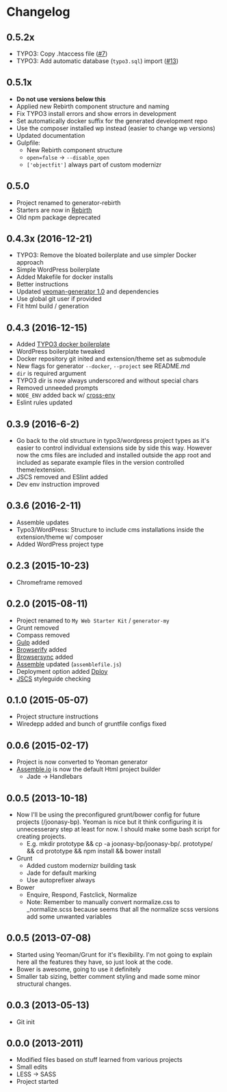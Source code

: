 # Changelog

## 0.5.2x

* TYPO3: Copy .htaccess file ([#7](issues/7))
* TYPO3: Add automatic database (`typo3.sql`) import ([#13](issues/13))

## 0.5.1x

* **Do not use versions below this**
* Applied new Rebirth component structure and naming
* Fix TYPO3 install errors and show errors in development
* Set automatically docker suffix for the generated development repo
* Use the composer installed wp instead (easier to change wp versions)
* Updated documentation
* Gulpfile:
  * New Rebirth component structure
  * `open=false` -> `--disable_open`
  * `['objectfit']` always part of custom modernizr

## 0.5.0

* Project renamed to generator-rebirth
* Starters are now in [Rebirth](https://github.com/joonasy/rebirth.git)
* Old npm package deprecated

## 0.4.3x (2016-12-21)

* TYPO3: Remove the bloated boilerplate and use simpler Docker approach
* Simple WordPress boilerplate
* Added Makefile for docker installs
* Better instructions
* Updated [yeoman-generator 1.0](http://yeoman.io/blog/hello-generator-1.0.html) and dependencies
* Use global git user if provided
* Fit html build / generation

## 0.4.3 (2016-12-15)

* Added [TYPO3 docker boilerplate](https://github.com/webdevops/TYPO3-docker-boilerplate)
* WordPress boilerplate tweaked
* Docker repository git inited and extension/theme set as submodule
* New flags for generator `--docker`, `--project` see README.md
* `dir` is required argument
* TYPO3 dir is now always underscored and without special chars
* Removed unneeded prompts
* `NODE_ENV` added back w/ [cross-env](https://www.npmjs.com/package/cross-env)
* Eslint rules updated

## 0.3.9 (2016-6-2)

* Go back to the old structure in typo3/wordpress project types as it's easier to control individual extensions side by side this way. However now the cms files are included and installed outside the app root and included as separate example files in the version controlled theme/extension.
* JSCS removed and ESlint added
* Dev env instruction improved

## 0.3.6 (2016-2-11)

* Assemble updates
* Typo3/WordPress: Structure to include cms installations inside the extension/theme w/ composer
* Added WordPress project type

## 0.2.3 (2015-10-23)

* Chromeframe removed

## 0.2.0 (2015-08-11)
* Project renamed to `My Web Starter Kit` / `generator-my`
* Grunt removed
* Compass removed
* [Gulp](http://gulpjs.com) added
* [Browserify](browserify.org) added
* [Browsersync](http://www.browsersync.io/) added
* [Assemble](http://assemble.io) updated (`assemblefile.js`)
* Deployment option added [Dploy](http://leanmeanfightingmachine.github.io/dploy/)
* [JSCS](https://github.com/jscs-dev/node-jscs) styleguide checking

## 0.1.0 (2015-05-07)

* Project structure instructions
* Wiredepp added and bunch of gruntfile configs fixed

## 0.0.6 (2015-02-17)

* Project is now converted to Yeoman generator
* [Assemble.io](http://assemble.io) is now the default Html project builder 
  * Jade -> Handlebars

## 0.0.5 (2013-10-18)
* Now I'll be using the preconfigured grunt/bower config for future projects (/joonasy-bp). Yeoman is nice but it think configuring it is unnecesserary step at least for now. I should make some bash script for creating projects.
  * E.g. mkdir prototype && cp -a joonasy-bp/joonasy-bp/. prototype/ && cd prototype && npm install && bower install 
* Grunt
  * Added custom modernizr building task
  * Jade for default marking
  * Use autoprefixer always
* Bower 
  * Enquire, Respond, Fastclick, Normalize
  * Note: Remember to manually convert normalize.css to _normalize.scss because seems that all the normalize scss versions add some unwanted variables

## 0.0.5 (2013-07-08)

* Started using Yeoman/Grunt for it's flexibility. I'm not going to explain here all the features they have, so just look at the code.
* Bower is awesome, going to use it definitely
* Smaller tab sizing, better comment styling and made some minor structural changes.

## 0.0.3 (2013-05-13)

* Git init

## 0.0.0 (2013-2011)

* Modified files based on stuff learned from various projects
* Small edits
* LESS -> SASS
* Project started
